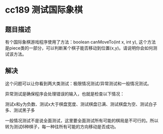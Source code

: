 # cc189 测试国际象棋



## 题目描述

有个国际象棋游戏程序使用了方法：boolean canMoveTo(int x, int y), 这个方法是piece类的一部分，可以判断某个棋子能否移动到位置(x,y)。请说明你会如何测试该方法。



## 解决

这个问题可以让你看到两大类测试：极限情况测试/异常测试和一般情况测试。

异常测试是确保程序会处理错误的输入，也就是检查以下情况：

测试x和y为负数、测试x大于棋盘宽度、测试棋盘已满、测试棋盘为空、测试白子多、测试黑子多

一般情况测试不是说全面测试，这里要全面测试所有可能的棋局是不可行的。所以转为测试6种棋子，每一种往所有可能的方向移动是否成功。

